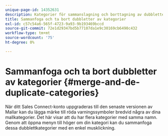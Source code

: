 ```yaml
---
unique-page-id: 14352631
description: Kategorier för sammanslagning och borttagning av dubbletter - Marketo-dokument - Produktdokumentation
title: Sammanfoga och ta bort dubbletter av kategorier
exl-id: c57c54a6-565f-4723-9a93-9b193469bccd
source-git-commit: 72e1d29347bd5b77107da1e9c30169cb6490c432
workflow-type: tm+mt
source-wordcount: '75'
ht-degree: 0%

---
```


# Sammanfoga och ta bort dubbletter av kategorier {#merge-and-de-duplicate-categories}

När ditt Sales Connect-konto uppgraderas till den senaste versionen av Mallar kan du lägga märke till röda varningssymboler bredvid några av dina mallkategorier. Det här visar att du har flera kategorier med samma namn. Genom att öppna menyn till höger om din kategori kan du sammanfoga dessa dubblettkategorier med en enkel musklickning.
